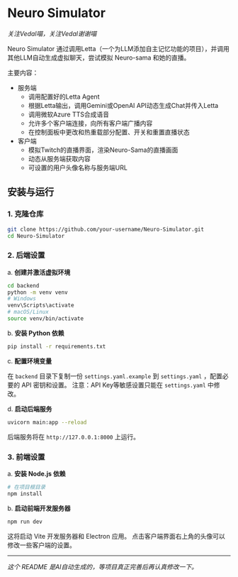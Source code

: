 # Neuro Simulator

*关注Vedal喵，关注Vedal谢谢喵*

Neuro Simulator 通过调用Letta（一个为LLM添加自主记忆功能的项目），并调用其他LLM自动生成虚拟聊天，尝试模拟 Neuro-sama 和她的直播。

主要内容：
- 服务端
  - 调用配置好的Letta Agent
  - 根据Letta输出，调用Gemini或OpenAI API动态生成Chat并传入Letta
  - 调用微软Azure TTS合成语音
  - 允许多个客户端连接，向所有客户端广播内容
  - 在控制面板中更改和热重载部分配置、开关和重置直播状态
- 客户端
  - 模拟Twitch的直播界面，渲染Neuro-Sama的直播画面
  - 动态从服务端获取内容
  - 可设置的用户头像名称与服务端URL


## 安装与运行

### 1. 克隆仓库

```bash
git clone https://github.com/your-username/Neuro-Simulator.git
cd Neuro-Simulator
```

### 2. 后端设置

a. **创建并激活虚拟环境**

```bash
cd backend
python -m venv venv
# Windows
venv\Scripts\activate
# macOS/Linux
source venv/bin/activate
```

b. **安装 Python 依赖**

```bash
pip install -r requirements.txt
```

c. **配置环境变量**

在 `backend` 目录下复制一份 `settings.yaml.example` 到 `settings.yaml` ，配置必要的 API 密钥和设置。
注意：API Key等敏感设置只能在 `settings.yaml` 中修改。

d. **启动后端服务**

```bash
uvicorn main:app --reload
```

后端服务将在 `http://127.0.0.1:8000` 上运行。

### 3. 前端设置

a. **安装 Node.js 依赖**

```bash
# 在项目根目录
npm install
```

b. **启动前端开发服务器**

```bash
npm run dev
```

这将启动 Vite 开发服务器和 Electron 应用。
点击客户端界面右上角的头像可以修改一些客户端的设置。

---
*这个 README 是AI自动生成的，等项目真正完善后再认真修改一下。* 
